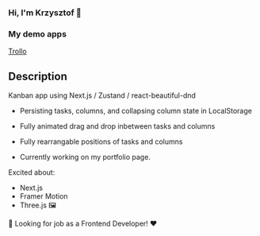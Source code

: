 ### Hi, I'm Krzysztof 👋

### My  demo apps
[Trollo](https://trollo-self.vercel.app/)
## Description
Kanban app using Next.js / Zustand / react-beautiful-dnd
- Persisting tasks, columns, and collapsing column state in LocalStorage
- Fully animated drag and drop inbetween tasks and columns
- Fully rearrangable positions of tasks and columns

- Currently working on my portfolio page.

Excited about:
- Next.js
- Framer Motion
- Three.js 🖼️
  
💬 Looking for job as a Frontend Developer! ❤️
